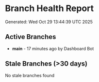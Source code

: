 # Branch Health Report
Generated: Wed Oct 29 13:44:39 UTC 2025

## Active Branches
- **main** - 17 minutes ago by Dashboard Bot

## Stale Branches (>30 days)
No stale branches found

